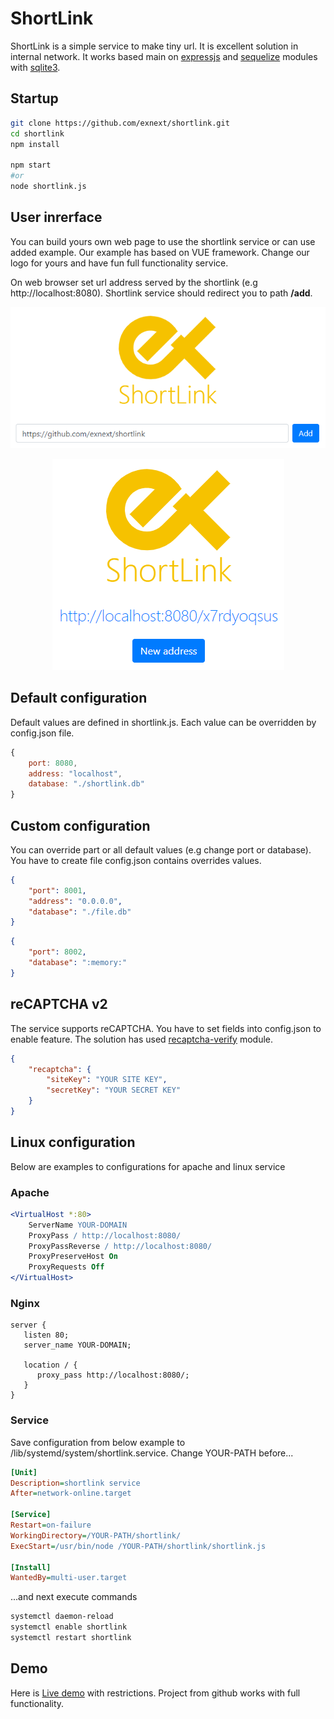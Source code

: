 # ShortLink

ShortLink is a simple service to make tiny url. It is excellent solution in internal network.
It works based main on [expressjs](https://www.npmjs.com/package/expressjs) and [sequelize](https://www.npmjs.com/package/sequelize) modules with [sqlite3](https://www.npmjs.com/package/sqlite3).

## Startup

```sh
git clone https://github.com/exnext/shortlink.git
cd shortlink
npm install

npm start
#or
node shortlink.js
```

## User inrerface

You can build yours own web page to use the shortlink service or can use added example. Our example has based on VUE framework. Change our logo for yours and have fun full functionality service.

On web browser set url address served by the shortlink (e.g http://localhost:8080). Shortlink service should redirect you to path **/add**.

<p align="center">
    <img src="./image/enter.png">
</p>

<p align="center">
    <img src="./image/result.png">
</p>

## Default configuration

Default values are defined in shortlink.js. Each value can be overridden by config.json file.

```js
{
    port: 8080,
    address: "localhost",
    database: "./shortlink.db"
}
```

## Custom configuration

You can override part or all default values (e.g change port or database). You have to create file config.json contains overrides values.

```json
{
    "port": 8001,
    "address": "0.0.0.0",
    "database": "./file.db"
}
```

```json
{
    "port": 8002,
    "database": ":memory:"
}
```

## reCAPTCHA v2

The service supports reCAPTCHA. You have to set fields into config.json to enable feature. The solution has used [recaptcha-verify](https://www.npmjs.com/package/recaptcha-verify) module.

```json
{
    "recaptcha": {
        "siteKey": "YOUR SITE KEY",
        "secretKey": "YOUR SECRET KEY"
    }
}
```

## Linux configuration

Below are examples to configurations for apache and linux service

### Apache

```apache
<VirtualHost *:80>
    ServerName YOUR-DOMAIN
    ProxyPass / http://localhost:8080/
    ProxyPassReverse / http://localhost:8080/
    ProxyPreserveHost On
    ProxyRequests Off
</VirtualHost>
```

### Nginx

```nginx
server {
   listen 80;
   server_name YOUR-DOMAIN;

   location / {
      proxy_pass http://localhost:8080/;
   }
} 
```

### Service

Save configuration from below example to /lib/systemd/system/shortlink.service. Change YOUR-PATH before...

```ini
[Unit]
Description=shortlink service
After=network-online.target

[Service]
Restart=on-failure
WorkingDirectory=/YOUR-PATH/shortlink/
ExecStart=/usr/bin/node /YOUR-PATH/shortlink/shortlink.js

[Install]
WantedBy=multi-user.target
```

...and next execute commands

```sh
systemctl daemon-reload
systemctl enable shortlink
systemctl restart shortlink
```

## Demo

Here is [Live demo](https://sl.exnext.pl/add/) with restrictions. Project from github works with full functionality.
